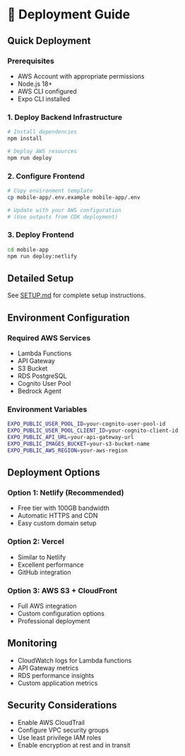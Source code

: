 # 🚀 Deployment Guide

## Quick Deployment

### Prerequisites
- AWS Account with appropriate permissions
- Node.js 18+
- AWS CLI configured
- Expo CLI installed

### 1. Deploy Backend Infrastructure
```bash
# Install dependencies
npm install

# Deploy AWS resources
npm run deploy
```

### 2. Configure Frontend
```bash
# Copy environment template
cp mobile-app/.env.example mobile-app/.env

# Update with your AWS configuration
# (Use outputs from CDK deployment)
```

### 3. Deploy Frontend
```bash
cd mobile-app
npm run deploy:netlify
```

## Detailed Setup

See [SETUP.md](../SETUP.md) for complete setup instructions.

## Environment Configuration

### Required AWS Services
- Lambda Functions
- API Gateway
- S3 Bucket
- RDS PostgreSQL
- Cognito User Pool
- Bedrock Agent

### Environment Variables
```bash
EXPO_PUBLIC_USER_POOL_ID=your-cognito-user-pool-id
EXPO_PUBLIC_USER_POOL_CLIENT_ID=your-cognito-client-id
EXPO_PUBLIC_API_URL=your-api-gateway-url
EXPO_PUBLIC_IMAGES_BUCKET=your-s3-bucket-name
EXPO_PUBLIC_AWS_REGION=your-aws-region
```

## Deployment Options

### Option 1: Netlify (Recommended)
- Free tier with 100GB bandwidth
- Automatic HTTPS and CDN
- Easy custom domain setup

### Option 2: Vercel
- Similar to Netlify
- Excellent performance
- GitHub integration

### Option 3: AWS S3 + CloudFront
- Full AWS integration
- Custom configuration options
- Professional deployment

## Monitoring

- CloudWatch logs for Lambda functions
- API Gateway metrics
- RDS performance insights
- Custom application metrics

## Security Considerations

- Enable AWS CloudTrail
- Configure VPC security groups
- Use least privilege IAM roles
- Enable encryption at rest and in transit